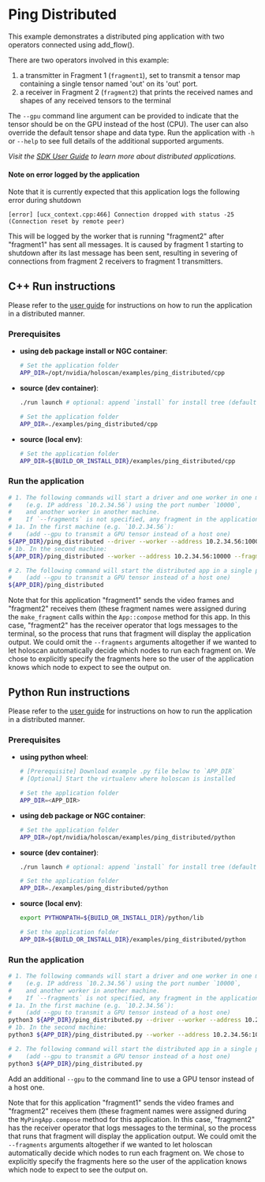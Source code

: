 # Ping Distributed

This example demonstrates a distributed ping application with two operators connected using add_flow().

There are two operators involved in this example:

  1. a transmitter in Fragment 1 (`fragment1`), set to transmit a tensor map containing a single tensor named 'out' on its 'out' port.
  2. a receiver in Fragment 2 (`fragment2`) that prints the received names and shapes of any received tensors to the terminal

The `--gpu` command line argument can be provided to indicate that the tensor should be on the GPU instead of the host (CPU). The user can also override the default tensor shape and data type. Run the application with `-h` or `--help` to see full details of the additional supported arguments.

*Visit the [SDK User Guide](https://docs.nvidia.com/holoscan/sdk-user-guide/holoscan_create_distributed_app.html) to learn more about distributed applications.*

#### Note on error logged by the application
Note that it is currently expected that this application logs the following error during shutdown

```text
[error] [ucx_context.cpp:466] Connection dropped with status -25 (Connection reset by remote peer)
```

This will be logged by the worker that is running "fragment2" after "fragment1" has sent all messages. It is caused by fragment 1 starting to shutdown after its last message has been sent, resulting in severing of connections from fragment 2 receivers to fragment 1 transmitters.

## C++ Run instructions

Please refer to the [user guide](https://docs.nvidia.com/holoscan/sdk-user-guide/holoscan_create_distributed_app.html#building-and-running-a-distributed-application) for instructions on how to run the application in a distributed manner.

### Prerequisites

* **using deb package install or NGC container**:

  ```bash
  # Set the application folder
  APP_DIR=/opt/nvidia/holoscan/examples/ping_distributed/cpp
  ```

* **source (dev container)**:

  ```bash
  ./run launch # optional: append `install` for install tree (default: `build`)

  # Set the application folder
  APP_DIR=./examples/ping_distributed/cpp
  ```

* **source (local env)**:

  ```bash
  # Set the application folder
  APP_DIR=${BUILD_OR_INSTALL_DIR}/examples/ping_distributed/cpp
  ```

### Run the application

```bash
# 1. The following commands will start a driver and one worker in one machine
#    (e.g. IP address `10.2.34.56`) using the port number `10000`,
#    and another worker in another machine.
#    If `--fragments` is not specified, any fragment in the application will be chosen to run.
# 1a. In the first machine (e.g. `10.2.34.56`):
#    (add --gpu to transmit a GPU tensor instead of a host one)
${APP_DIR}/ping_distributed --driver --worker --address 10.2.34.56:10000 --fragments fragment1
# 1b. In the second machine:
${APP_DIR}/ping_distributed --worker --address 10.2.34.56:10000 --fragments fragment2

# 2. The following command will start the distributed app in a single process
#    (add --gpu to transmit a GPU tensor instead of a host one)
${APP_DIR}/ping_distributed
```

Note that for this application "fragment1" sends the video frames and "fragment2" receives them (these fragment names were assigned during the `make_fragment` calls within the `App::compose` method for this app. In this case, "fragment2" has the receiver operator that logs messages to the terminal, so the process that runs that fragment will display the application output. We could omit the `--fragments` arguments altogether if we wanted to let holoscan automatically decide which nodes to run each fragment on. We chose to explicitly specify the fragments here so the user of the application knows which node to expect to see the output on.


## Python Run instructions

Please refer to the [user guide](https://docs.nvidia.com/holoscan/sdk-user-guide/holoscan_create_distributed_app.html#building-and-running-a-distributed-application) for instructions on how to run the application in a distributed manner.

### Prerequisites

* **using python wheel**:

  ```bash
  # [Prerequisite] Download example .py file below to `APP_DIR`
  # [Optional] Start the virtualenv where holoscan is installed

  # Set the application folder
  APP_DIR=<APP_DIR>
  ```

* **using deb package or NGC container**:

  ```bash
  # Set the application folder
  APP_DIR=/opt/nvidia/holoscan/examples/ping_distributed/python
  ```

* **source (dev container)**:

  ```bash
  ./run launch # optional: append `install` for install tree (default: `build`)

  # Set the application folder
  APP_DIR=./examples/ping_distributed/python
  ```

* **source (local env)**:

  ```bash
  export PYTHONPATH=${BUILD_OR_INSTALL_DIR}/python/lib

  # Set the application folder
  APP_DIR=${BUILD_OR_INSTALL_DIR}/examples/ping_distributed/python
  ```

### Run the application

```bash
# 1. The following commands will start a driver and one worker in one machine
#    (e.g. IP address `10.2.34.56`) using the port number `10000`,
#    and another worker in another machine.
#    If `--fragments` is not specified, any fragment in the application will be chosen to run.
# 1a. In the first machine (e.g. `10.2.34.56`):
#    (add --gpu to transmit a GPU tensor instead of a host one)
python3 ${APP_DIR}/ping_distributed.py --driver --worker --address 10.2.34.56:10000 --fragments fragment1
# 1b. In the second machine:
python3 ${APP_DIR}/ping_distributed.py --worker --address 10.2.34.56:10000 --fragments fragment2

# 2. The following command will start the distributed app in a single process
#    (add --gpu to transmit a GPU tensor instead of a host one)
python3 ${APP_DIR}/ping_distributed.py
```

Add an additional `--gpu` to the command line to use a GPU tensor instead of a host one.

Note that for this application "fragment1" sends the video frames and "fragment2" receives them (these fragment names were assigned during the `MyPingApp.compose` method for this application. In this case, "fragment2" has the receiver operator that logs messages to the terminal, so the process that runs that fragment will display the application output. We could omit the `--fragments` arguments altogether if we wanted to let holoscan automatically decide which nodes to run each fragment on. We chose to explicitly specify the fragments here so the user of the application knows which node to expect to see the output on.
